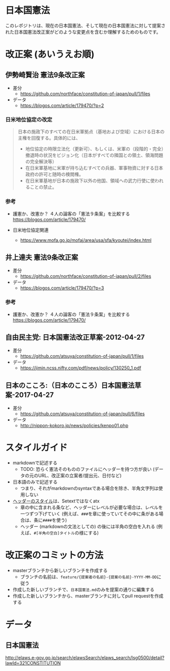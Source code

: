 # 日本国憲法

このレポジトリは、現在の日本国憲法、そして現在の日本国憲法に対して提案された日本国憲法改正案がどのような変更点を含むか理解するためのものです。


# 改正案 (あいうえお順)

## 伊勢崎賢治 憲法9条改正案

- 差分
  - https://github.com/northface/constitution-of-japan/pull/1/files
- データ
  - https://blogos.com/article/179470/?p=2

### 日米地位協定の改定
 > 日本の施政下のすべての在日米軍拠点（基地および空域）における日本の主権を回復する。具体的には、
 > - 地位協定の時限立法化（更新可）、もしくは、米軍の（段階的・完全）撤退時の状況をビジョン化（日本がすべての隣国との領土、領海問題の完全解決等）
 > - 在日米軍基地に米軍が持ち込むすべての兵器、軍事物資に対する日本政府の許可と随時の検閲権。
 > - 在日米軍基地が日本の施政下以外の他国、領域への武力行使に使われることの禁止。

### 参考
- 護憲か、改憲か？ ４人の論客の「憲法９条案」を比較する
　　https://blogos.com/article/179470/
  
- 日米地位協定関連
  - https://www.mofa.go.jp/mofaj/area/usa/sfa/kyoutei/index.html

## 井上達夫 憲法9条改正案

- 差分
  - https://github.com/northface/constitution-of-japan/pull/2/files
- データ
  - https://blogos.com/article/179470/?p=3
  
### 参考
- 護憲か、改憲か？ ４人の論客の「憲法９条案」を比較する
　　https://blogos.com/article/179470/

## 自由民主党: 日本国憲法改正草案-2012-04-27

- 差分
  - https://github.com/atsuya/constitution-of-japan/pull/1/files
- データ
  - https://jimin.ncss.nifty.com/pdf/news/policy/130250_1.pdf

## 日本のこころ:（日本のこころ）日本国憲法草案-2017-04-27

- 差分
  - https://github.com/atsuya/constitution-of-japan/pull/6/files
- データ
  - http://nippon-kokoro.jp/news/policies/kenpo01.php
  
# スタイルガイド

- markdownで記述する
  - TODO: 恐らく憲法そのもののファイルにヘッダーを持つ方が良い (データの元のURL、改正案の立案者/提出元、日付など)
- 日本語のみで記述する
  - つまり、それがmarkdownのsyntaxである場合を除き、半角文字列は使用しない
- [ヘッダーのスタイル](https://daringfireball.net/projects/markdown/syntax#header)は、Setextではなくatx
  - 章の中に含まれる条など、ヘッダーにレベルが必要な場合は、レベルを一つずつ下げていく (例えば、`###`を章に使っていてその中に条がある場合は、条に`####`を使う)
  - ヘッダー (markdownの文法としての) の後には半角の空白を入れる (例えば、`#[半角の空白]タイトル`の様にする)


# 改正案のコミットの方法

- masterブランチから新しいブランチを作成する
  - ブランチの名前は、``feature/{提案者の名前}-{提案の名前}-YYYY-MM-DD``に従う
- 作成した新しいブランチで、``日本国憲法.md``のみを提案の通りに編集する
- 作成した新しいブランチから、masterブランチに対してpull requestを作成する


# データ

## 日本国憲法

http://elaws.e-gov.go.jp/search/elawsSearch/elaws_search/lsg0500/detail?lawId=321CONSTITUTION

